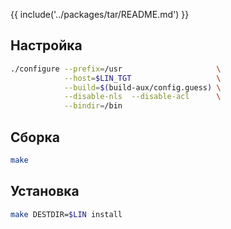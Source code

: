 {{ include('../packages/tar/README.md') }}
## Настройка

```bash
./configure --prefix=/usr                     \
            --host=$LIN_TGT                   \
            --build=$(build-aux/config.guess) \
            --disable-nls  --disable-acl      \
            --bindir=/bin
```

## Сборка

```bash
make
```

## Установка

```bash
make DESTDIR=$LIN install
```

